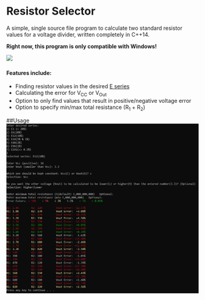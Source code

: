 # Resistor Selector
A simple, single source file program to calculate two standard resistor values for a voltage divider, written completely in C++14.

**Right now, this program is only compatible with Windows!**

![](https://d1whtlypfis84e.cloudfront.net/guides/wp-content/uploads/2019/11/04074822/698px-Voltage_divider.svg_-273x300.png)

#### Features include:
 - Finding resistor values in the desired [E series](https://en.wikipedia.org/wiki/E_series_of_preferred_numbers)
 - Calculating the error for V<sub>CC</sub> or V<sub>Out</sub>
 - Option to only find values that result in positive/negative voltage error
 - Option to specify min/max total resistance (R<sub>1</sub> + R<sub>2</sub>)
 
##Usage
![](assets/Example.png)
